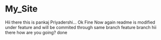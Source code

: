 # My_Site
Hii there this is pankaj Priyadershi...
Ok Fine
Now again readme is modified under feature and will be commited
through same branch
feature branch
hii there how are you going?
done

